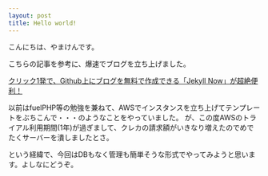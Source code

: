 ```yaml
---
layout: post
title: Hello world!
---
```


こんにちは、やまけんです。

こちらの記事を参考に、爆速でブログを立ち上げました。

[クリック1発で、Github上にブログを無料で作成できる「Jekyll Now」が超絶便利！](http://plus.appgiga.jp/masatolan/2015/01/13/55047/)

以前はfuelPHP等の勉強を兼ねて、AWSでインスタンスを立ち上げてテンプレートをぶちこんで・・・のようなことをやっていました。
が、この度AWSのトライアル利用期間(1年)が過ぎまして、クレカの請求額がいきなり増えたのでめでたくサーバーを潰しましたとさ。

という経緯で、今回はDBもなく管理も簡単そうな形式でやってみようと思います。よしなにどうぞ。
